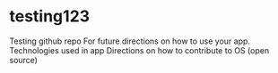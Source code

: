 # testing123
Testing github repo
For future directions on how to use your app.
Technologies used in app
Directions on how to contribute to OS (open source)